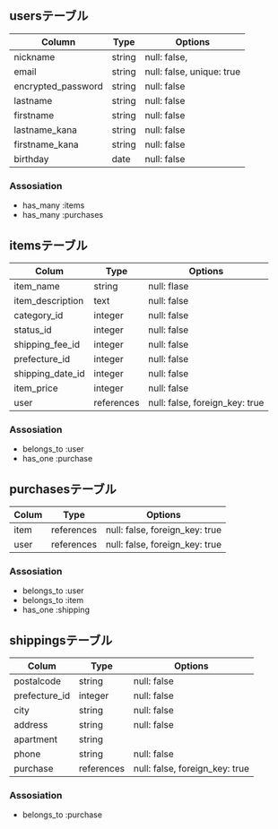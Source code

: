 ## usersテーブル

| Column             | Type   | Options                   |
| ------------------ | ------ | ------------------------- |
| nickname           | string | null: false,              |
| email              | string | null: false, unique: true |
| encrypted_password | string | null: false               |
| lastname           | string | null: false               |
| firstname          | string | null: false               |
| lastname_kana      | string | null: false               |
| firstname_kana     | string | null: false               |
| birthday           | date   | null: false               |

### Assosiation

- has_many :items
- has_many :purchases



## itemsテーブル

| Colum                | Type       | Options                        |
| -------------------- | ---------- | ------------------------------ |
| item_name            | string     | null: flase                    |
| item_description     | text       | null: false                    |
| category_id          | integer    | null: false                    |
| status_id            | integer    | null: false                    |
| shipping_fee_id      | integer    | null: false                    |
| prefecture_id        | integer    | null: false                    |
| shipping_date_id     | integer    | null: false                    |
| item_price           | integer    | null: false                    |
| user                 | references | null: false, foreign_key: true |

### Assosiation

- belongs_to :user
- has_one :purchase


## purchasesテーブル

| Colum       | Type       | Options                        |
| ----------- | ---------- | ------------------------------ |
| item        | references | null: false, foreign_key: true |
| user        | references | null: false, foreign_key: true |

### Assosiation

- belongs_to :user
- belongs_to :item
- has_one :shipping

## shippingsテーブル

| Colum          | Type       | Options                        |
| -------------- | ---------- | ------------------------------ |
| postalcode     | string     | null: false                    |
| prefecture_id  | integer    | null: false                    |
| city           | string     | null: false                    |
| address        | string     | null: false                    |
| apartment      | string     |                                |
| phone          | string     | null: false                    |
| purchase       | references | null: false, foreign_key: true |



### Assosiation

- belongs_to :purchase
